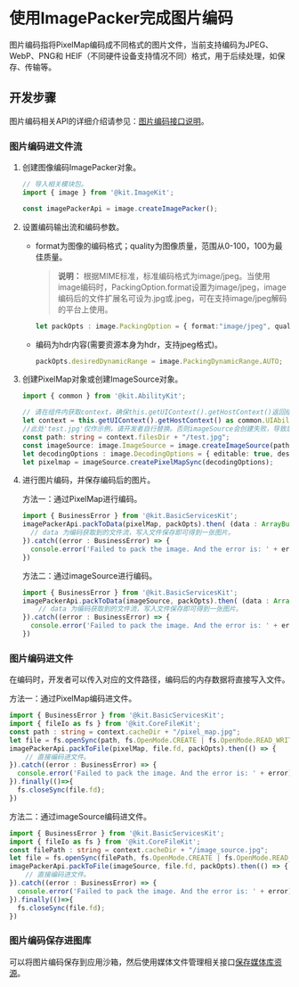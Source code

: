 # 使用ImagePacker完成图片编码
<!--Kit: Image Kit-->
<!--Subsystem: Multimedia-->
<!--Owner: @aulight02-->
<!--SE: @liyang_bryan-->
<!--TSE: @xchaosioda-->

图片编码指将PixelMap编码成不同格式的图片文件，当前支持编码为JPEG、WebP、PNG和 HEIF（不同硬件设备支持情况不同）格式，用于后续处理，如保存、传输等。

## 开发步骤

图片编码相关API的详细介绍请参见：[图片编码接口说明](../../reference/apis-image-kit/arkts-apis-image-ImagePacker.md)。

### 图片编码进文件流

1. 创建图像编码ImagePacker对象。

   ```ts
   // 导入相关模块包。
   import { image } from '@kit.ImageKit';
   
   const imagePackerApi = image.createImagePacker();
   ```

2. 设置编码输出流和编码参数。

    - format为图像的编码格式；quality为图像质量，范围从0-100，100为最佳质量。

      > **说明：**
      > 根据MIME标准，标准编码格式为image/jpeg。当使用image编码时，PackingOption.format设置为image/jpeg，image编码后的文件扩展名可设为.jpg或.jpeg，可在支持image/jpeg解码的平台上使用。

      ```ts
      let packOpts : image.PackingOption = { format:"image/jpeg", quality:98 };
      ```

    - 编码为hdr内容(需要资源本身为hdr，支持jpeg格式)。
      ```ts
      packOpts.desiredDynamicRange = image.PackingDynamicRange.AUTO;
      ```

3. 创建PixelMap对象或创建ImageSource对象。
   ```ts
   import { common } from '@kit.AbilityKit';

   // 请在组件内获取context，确保this.getUIContext().getHostContext()返回结果为UIAbilityContext
   let context = this.getUIContext().getHostContext() as common.UIAbilityContext;
   //此处'test.jpg'仅作示例，请开发者自行替换。否则imageSource会创建失败，导致后续无法正常执行。
   const path: string = context.filesDir + "/test.jpg";
   const imageSource: image.ImageSource = image.createImageSource(path);
   let decodingOptions : image.DecodingOptions = { editable: true, desiredPixelFormat: image.PixelMapFormat.RGBA_8888 };
   let pixelmap = imageSource.createPixelMapSync(decodingOptions);
   ```

4. 进行图片编码，并保存编码后的图片。

   方法一：通过PixelMap进行编码。

   ```ts
   import { BusinessError } from '@kit.BasicServicesKit';
   imagePackerApi.packToData(pixelMap, packOpts).then( (data : ArrayBuffer) => {
     // data 为编码获取到的文件流，写入文件保存即可得到一张图片。
   }).catch((error : BusinessError) => { 
     console.error('Failed to pack the image. And the error is: ' + error); 
   })
   ```

   方法二：通过imageSource进行编码。

   ```ts
   import { BusinessError } from '@kit.BasicServicesKit';
   imagePackerApi.packToData(imageSource, packOpts).then( (data : ArrayBuffer) => {
       // data 为编码获取到的文件流，写入文件保存即可得到一张图片。
   }).catch((error : BusinessError) => { 
     console.error('Failed to pack the image. And the error is: ' + error); 
   })
   ```

### 图片编码进文件

在编码时，开发者可以传入对应的文件路径，编码后的内存数据将直接写入文件。

   方法一：通过PixelMap编码进文件。

   ```ts
   import { BusinessError } from '@kit.BasicServicesKit';
   import { fileIo as fs } from '@kit.CoreFileKit';
   const path : string = context.cacheDir + "/pixel_map.jpg";
   let file = fs.openSync(path, fs.OpenMode.CREATE | fs.OpenMode.READ_WRITE);
   imagePackerApi.packToFile(pixelMap, file.fd, packOpts).then(() => {
       // 直接编码进文件。
   }).catch((error : BusinessError) => { 
     console.error('Failed to pack the image. And the error is: ' + error); 
   }).finally(()=>{
     fs.closeSync(file.fd);
   })
   ```

   方法二：通过imageSource编码进文件。

   ```ts
   import { BusinessError } from '@kit.BasicServicesKit';
   import { fileIo as fs } from '@kit.CoreFileKit';
   const filePath : string = context.cacheDir + "/image_source.jpg";
   let file = fs.openSync(filePath, fs.OpenMode.CREATE | fs.OpenMode.READ_WRITE);
   imagePackerApi.packToFile(imageSource, file.fd, packOpts).then(() => {
       // 直接编码进文件。
   }).catch((error : BusinessError) => { 
     console.error('Failed to pack the image. And the error is: ' + error); 
   }).finally(()=>{
     fs.closeSync(file.fd);
   })
   ```

### 图片编码保存进图库

可以将图片编码保存到应用沙箱，然后使用媒体文件管理相关接口[保存媒体库资源](../medialibrary/photoAccessHelper-savebutton.md)。

<!--RP1-->
<!--RP1End-->
